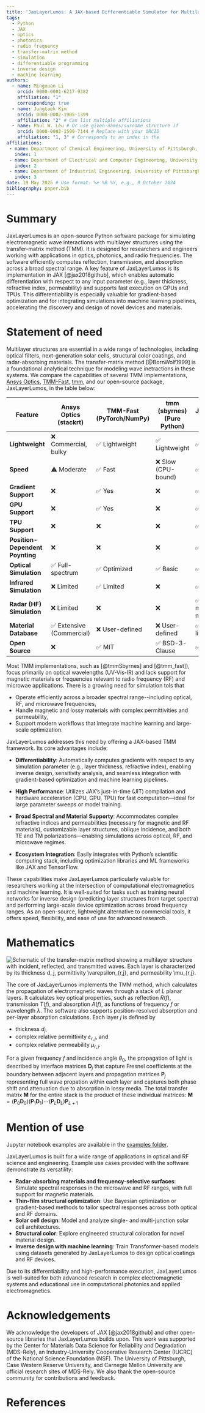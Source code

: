 ```yaml
---
title: 'JaxLayerLumos: A JAX-based Differentiable Simulator for Multilayer Optical/RF Structures'
tags:
  - Python
  - JAX
  - optics
  - photonics
  - radio frequency
  - transfer-matrix method
  - simulation
  - differentiable programming
  - inverse design
  - machine learning
authors:
  - name: Mingxuan Li
    orcid: 0000-0001-6217-9382
    affiliation: "1"
    corresponding: true
  - name: Jungtaek Kim
    orcid: 0000-0002-1905-1399
    affiliation: "2" # Can list multiple affiliations
  - name: Paul W. Leu # Or use given-names/surname structure if 
    orcid: 0000-0002-1599-7144 # Replace with your ORCID
    affiliation: "1, 3" # Corresponds to an index in the
affiliations:
 - name: Department of Chemical Engineering, University of Pittsburgh, Pittsburgh, PA 15261, USA
   index: 1
 - name: Department of Electrical and Computer Engineering, University of Wisconsin–Madison, Madison, WI 53706, USA
   index: 2
 - name: Department of Industrial Engineering, University of Pittsburgh, Pittsburgh, PA 15261, USA
   index: 3
date: 19 May 2025 # Use format: %e %B %Y, e.g., 9 October 2024
bibliography: paper.bib
---
```


# Summary
JaxLayerLumos is an open-source Python software package for simulating electromagnetic wave interactions with multilayer structures using the transfer-matrix method (TMM). It is designed for researchers and engineers working with applications in optics, photonics, and radio frequencies.  The software efficiently computes  reflection, transmission, and absorption across a broad spectral range. A key feature of JaxLayerLumos is its implementation in JAX [@jax2018github], which enables automatic differentiation with respect to any input parameter (e.g., layer thickness, refractive index, permeability) and supports fast execution on GPUs and TPUs. This differentiability is especially valuable for gradient-based optimization and for integrating simulations into machine learning pipelines, accelerating the discovery and design of novel devices and materials.

# Statement of need

Multilayer structures are essential in a wide range of technologies, including optical filters, next-generation solar cells, structural color coatings, and radar-absorbing materials. The transfer-matrix method [@BornWolf1999] is a foundational analytical technique for modeling wave inetractions in these systems. We compare the capabilities of several TMM implementations,
[Ansys Optics](https://www.ansys.com/products/optics), [TMM-Fast](https://github.com/MLResearchAtOSRAM/tmm_fast), [tmm](https://github.com/sbyrnes321/tmm), and our open-source package, JaxLayerLumos, 
in the table below:

| Feature | Ansys Optics (stackrt) | TMM-Fast (PyTorch/NumPy) | tmm (sbyrnes) (Pure Python) | JaxLayerLumos (Jax) |
|-----|-----|-----|-----|-----|
| **Lightweight** | ❌ Commercial, bulky | ✅ Lightweight | ✅ Lightweight | ✅ Lightweight |
| **Speed** | ⚠️ Moderate | ✅ Fast  | ❌ Slow (CPU-bound) | ✅ Fast |
| **Gradient Support** | ❌ | ✅ Yes | ❌ | ✅ Yes |
| **GPU Support** | ❌ | ✅ Yes | ❌ | ✅ Yes |  
| **TPU Support** | ❌                               | ❌                        | ❌                  | ✅ Yes         |  
| **Position-Dependent Poynting** | ❌                  | ❌                        | ❌                  | ✅  Supported                        
| **Optical Simulation** | ✅ Full-spectrum                 | ✅ Optimized              | ✅ Basic            | ✅ User-defined          |  
| **Infrared Simulation** | ❌ Limited                       | ✅ Limited                | ❌                 | ✅ User-defined          |  
| **Radar (HF) Simulation** | ❌ Limited                       | ❌                        | ❌                 | ✅ Includes magnetic materials |  
| **Material Database** | ✅ Extensive (Commercial)        | ❌ User-defined           | ❌ User-defined     | ✅ Growing library       |  
| **Open Source** | ❌                               | ✅ MIT                    | ✅ BSD-3-Clause     | ✅ MIT                   |  


Most TMM implementations, such as [@tmmSbyrnes] and [@tmm_fast]), focus primarily on optical wavelengths (UV-Vis-IR) and lack support for magnetic materials or frequencies relevant to radio frequency (RF) and microwae applications.  There is a growing need for simulation tols that 
* Operate efficiently across a broader spectral range--including optical, RF, and microwave frequencies,
* Handle magnetic and lossy materials with complex permittivities and permeability,
* Support modern workflows that integrate machine learning and large-scale optimization.  

JaxLayerLumos addresses this need by offering a JAX-based TMM framework. Its core advantages include:

* **Differentiability**: Automatically computes gradients with respect to any simulation parameter (e.g., layer thickness, refractive index), enabling inverse design, sensitivity analysis, and seamless integration with gradient-based optimization and machine learning pipelines.

* **High Performance**: Utilizes JAX’s just-in-time (JIT) compilation and hardware acceleration (CPU, GPU, TPU) for fast computation—ideal for large parameter sweeps or model training.

* **Broad Spectral and Material Supporty**: Accommodates complex refractive indices and permeabilities (necessary for magnetic and RF materials), customizable layer structures, oblique incidence, and both TE and TM polarizations—enabling simulations across optical, RF, and microwave regimes.

* **Ecosystem Integration**: Easily integrates with Python’s scientific computing stack, including optimization libraries and ML frameworks like JAX and TensorFlow.

These capabilities make JaxLayerLumos particularly valuable for researchers working at the intersection of computational electromagnetics and machine learning. It is well-suited for tasks such as training neural networks for inverse design (predicting layer structures from target spectra) and performing large-scale device optimization across broad frequency ranges. As an open-source, lightweight alternative to commercial tools, it offers speed, flexibility, and ease of use for advanced research.

# Mathematics

<!-- Add Figure showing schematic -->
![Schematic of the transfer-matrix method showing a multilayer structure with incident, reflected, and transmitted waves. Each layer is characterized by its thickness $d_j$, permittivity $\varepsilon_{r,j}$, and permeability $\mu_{r,j}$.](assets/TMM.png)

The core of JaxLayerLumos implements the TMM method, which calculates the propagation of electromagnetic waves through a stack of $L$ planar layers.  It calculates key optical properties, such as reflection $R(f)$, transmission $T(f)$, and absorption $A(f)$, as functions of frequency $f$ or wavelength $\lambda$.  The software also supports position-resolved absorption and per-layer absorption calculations. Each layer $j$ is defined by 
* thickness $d_j$,
* complex relative permittivity $\varepsilon_{r,j}$, and
* complex relative permeability $\mu_{r,j}$.
  
For a given frequency $f$ and incidence angle $\theta_0$, the propagation of light is described by interface matrices $\mathbf{D}_j$ 
that capture Fresnel coefficients at the boundary between adjacent layers and propagation matrices $\mathbf{P}_j$ representing full wave propation within each layer and captures both phase shift and attenuation due to absorption in lossy media.  The total transfer matrix $\mathbf{M}$ for the entire stack is the product of these individual matrices:
$\mathbf{M}=(\mathbf{P}_0\mathbf{D}_0)(\mathbf{P}_1\mathbf{D}_1)\cdots(\mathbf{P}_L\mathbf{D}_L)\mathbf{P}_{L+1}$
<!--$\mathbf{M}=(\mathbf{P}_0\mathbf{D}_0)(\mathbf{P}_1\mathbf{D}_1)\cdots(\mathbf{P}_{L}\mathbf{D}_{L})\mathbf{P}_{L+1}$-->

<!-- From the elements of $\mathbf{M}$, the complex reflection $r$ and transmission $t$ amplitudes are calculated, from which $R = |r|^2$ and $T = |t|^2 \times \text{factor}$ (where factor accounts for impedance and angles of incident/exit media) are derived. -->
<!-- JaxLayerLumos uses `lax.associative_scan` in JAX for efficient parallel computation of the matrix product. Is this that important?-->

# Mention of use
<!-- Add Figuer showing applications -->
Jupyter notebook examples are available in the [examples folder](./examples/).

JaxLayerLumos is built for a wide range of applications in optical and RF science and engineering. Example use cases provided with the software demonstrate its versatility:

* **Radar-absorbing materials and frequency-selective surfaces**: Simulate spectral responses in the microwave and RF ranges, with full support for magnetic materials.
* **Thin-film structural optimization**: Use Bayesian optimization or gradient-based methods to tailor spectral responses across both optical and RF domains.
* **Solar cell design**: Model and analyze single- and multi-junction solar cell architectures.
* **Structural color**: Explore engineered structural coloration for novel material design.
* **Inverse design with machine learning**: Train Transformer-based models using datasets generated by JaxLayerLumos to design optical coatings and RF devices.

Due to its differentiability and high-performance execution, JaxLayerLumos is well-suited for both advanced research in complex electromagnetic systems and educational use in computational photonics and applied electromagnetics.


# Acknowledgements

We acknowledge the developers of JAX [@jax2018github] and other open-source libraries that JaxLayerLumos builds upon. This work was supported by the Center for Materials Data Science for Reliability and Degradation (MDS-Rely), an Industry-University Cooperative Research Center (IUCRC) of the National Science Foundation (NSF). The University of Pittsburgh, Case Western Reserve University, and Carnegie Mellon University are official research sites of MDS-Rely. We also thank the open-source community for contributions and feedback.

# References
